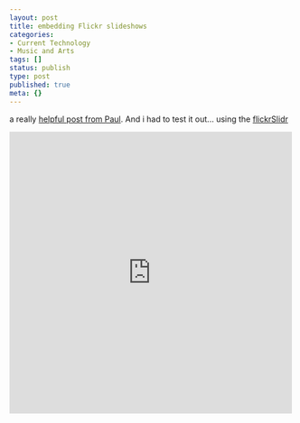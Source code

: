 ```yaml
---
layout: post
title: embedding Flickr slideshows
categories:
- Current Technology
- Music and Arts
tags: []
status: publish
type: post
published: true
meta: {}
---
```

a really <a href="http://paulstamatiou.com/2005/11/19/how-to-quickie-embedded-flickr-slideshows">helpful post from Paul</a>. And i had to test it out... using the <a href="http://flickrslidr.com/index.php">flickrSlidr</a>

<iframe height="500" scrolling="no" width="500" frameBorder="0" src="http://www.flickr.com/slideShow/index.gne?group_id=&amp;user_id=57773342@N00&amp;set_id=&amp;text=" align="center"></iframe>
